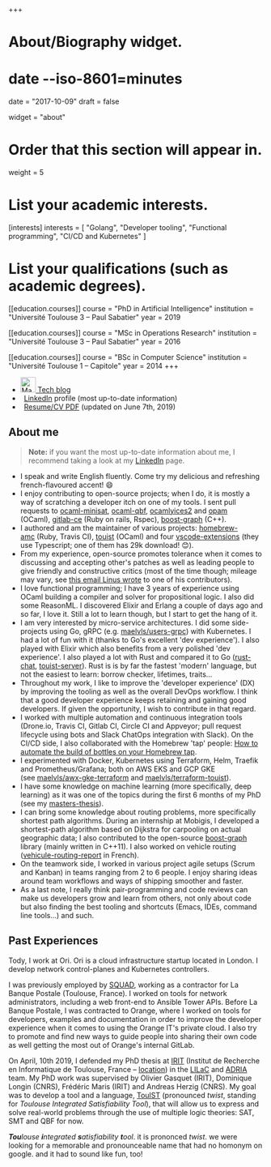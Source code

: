 +++
# About/Biography widget.
#     date --iso-8601=minutes
date = "2017-10-09"
draft = false

widget = "about"

# Order that this section will appear in.
weight = 5

# List your academic interests.
[interests]
  interests = [
    "Golang",
    "Developer tooling",
    "Functional programming",
    "CI/CD and Kubernetes"
  ]

# List your qualifications (such as academic degrees).
[[education.courses]]
  course = "PhD in Artificial Intelligence"
  institution = "Université Toulouse 3 – Paul Sabatier"
  year = 2019

[[education.courses]]
  course = "MSc in Operations Research"
  institution = "Université Toulouse 3 – Paul Sabatier"
  year = 2016

[[education.courses]]
  course = "BSc in Computer Science"
  institution = "Université Toulouse 1 – Capitole"
  year = 2014
+++

- <a href="https://dev.to/maelvls"><img
  src="https://d2fltix0v2e0sb.cloudfront.net/dev-badge.svg" alt="Maël
  Valais's DEV Profile" height="30" width="30"> Tech blog</a>
- <i class="fa fa-linkedin" style="margin-right:0.5em"></i> [LinkedIn] profile (most up-to-date information)
- <i class="fa fa-file" style="margin-right:0.5em"></i> [Resume/CV PDF](resume_mael_valais.pdf) (updated on June 7th, 2019)

<!--
  [<img src="img/irit2018.svg" style="max-width:30%;min-width:2cm;float:right;margin:1em;margin-top:1cm">][irit]
-->

## About me

> **Note:** if you want the most up-to-date information about me, I
> recommend taking a look at my [LinkedIn][] page.

- I speak and write English fluently. Come try my delicious and refreshing
  french-flavoured accent! 😄
- I enjoy contributing to open-source projects; when I do, it is mostly a
  way of scratching a developer itch on one of my tools. I sent pull
  requests to [ocaml-minisat][], [ocaml-qbf][], [ocamlyices2][] and [opam][]
  (OCaml), [gitlab-ce][] (Ruby on rails, Rspec), [boost-graph][] (C++).
- I authored and am the maintainer of various
  projects: [homebrew-amc][] (Ruby, Travis CI), [touist][] (OCaml) and
  four [vscode-extensions][] (they use Typescript; one of them has 29k
  download! 😊).
- From my experience, open-source promotes tolerance when it comes to
  discussing and accepting other's patches as well as leading people to
  give friendly and constructive critics (most of the time though; mileage
  may vary, see [this email Linus wrote][linus-fuck-kay] to one of his
  contributors).
- I love functional programming; I have 3 years of experience using OCaml
  building a compiler and solver for propositional logic. I also did some
  ReasonML. I discovered Elixir and Erlang a couple of days ago and so far, I
  love it. Still a lot to learn though, but I start to get the hang of it.
- I am very interested by micro-service architectures. I did some
  side-projects using Go, gRPC (e.g. [maelvls/users-grpc][]) with
  Kubernetes. I had a lot of fun with it (thanks to Go's excellent 'dev
  experience'). I also played with Elixir which also benefits from a very
  polished 'dev experience'. I also played a lot with Rust and compared it
  to Go ([rust-chat][], [touist-server][]). Rust is is by far the fastest
  'modern' language, but not the easiest to learn: borrow checker,
  lifetimes, traits...
- Throughout my work, I like to improve the 'developer experience' (DX) by
  improving the tooling as well as the overall DevOps workflow. I think that a
  good developer experience keeps retaining and gaining good developers. If
  given the opportunity, I wish to contribute in that regard.
- I worked with multiple automation and continuous integration tools (Drone.io,
  Travis CI, Gitlab CI, Circle CI and Appveyor; pull request lifecycle using
  bots and Slack ChatOps integration with Slack). On the CI/CD side, I also
  collaborated with the Homebrew 'tap' people: [How to automate the build of
  bottles on your Homebrew tap][homebrew-tap-auto-bottles].
- I experimented with Docker, Kubernetes using Terraform, Helm, Traefik and
  Prometheus/Grafana; both on AWS EKS and GCP GKE
  (see [maelvls/awx-gke-terraform][] and [maelvls/terraform-touist][]).
- I have some knowledge on machine learning (more specifically, deep
  learning) as it was one of the topics during the first 6 months of my PhD
  (see my [masters-thesis][]).
- I can bring some knowledge about routing problems, more specifically shortest
  path algorithms. During an internship at Mobigis, I developed a shortest-path
  algorithm based on Dijkstra for carpooling on actual geographic data; I also
  contributed to the open-source [boost-graph][] library (mainly written in
  C++11). I also worked on vehicle routing ([vehicule-routing-report][] in
  French).
- On the teamwork side, I worked in various project agile setups (Scrum and
  Kanban) in teams ranging from 2 to 6 people. I enjoy sharing ideas around
  team workflows and ways of shipping smoother and faster.
- As a last note, I really think pair-programming and code reviews can make us
  developers grow and learn from others, not only about code but also finding
  the best tooling and shortcuts (Emacs, IDEs, command line tools...) and such.

[ocamlyices2]: https://github.com/polazarus/ocamlyices2/pulls?utf8=%E2%9C%93&q=author%3Amaelvls+
[ocaml-minisat]: https://github.com/c-cube/ocaml-minisat/pulls?utf8=%E2%9C%93&q=author%3Amaelvls
[ocaml-qbf]: https://github.com/c-cube/ocaml-qbf/issues?utf8=%E2%9C%93&q=author%3Amaelvls
[opam]: https://github.com/ocaml/opam-repository/pulls?utf8=%E2%9C%93&q=author%3Amaelvls
[gitlab-ce]: https://gitlab.com/gitlab-org/gitlab-ce/merge_requests/1150
[boost-graph]: https://github.com/boostorg/graph/issues?utf8=%E2%9C%93&q=author%3Amaelvls
[homebrew-amc]: https://github.com/maelvls/homebrew-amc
[touist]: https://github.com/touist/touist
[maelvls/awx-gke-terraform]: https://github.com/maelvls/awx-gke-terraform
[maelvls/terraform-touist]: https://github.com/maelvls/terraform-touist
[masters-thesis]: https://drive.google.com/file/d/0B5mz8k-t6PT0N2lINEZYX2duOFU/view
[vehicule-routing-report]: http://homepages.laas.fr/sungueve/Docs/Etu/rapport-ter-aide-humanitaire.pdf
[homebrew-tap-auto-bottles]: https://gist.github.com/maelvls/068af21911c7debc4655cdaa41bbf092
[maelvls/users-grpc]: https://github.com/maelvls/users-grpc
[rust-chat]: https://github.com/maelvls/rust-chat
[touist-server]: https://github.com/maelvls/touist-editor/blob/master/touist-server/src/main.rs
[maelvls.github.io]: https://maelvls.github.io/
[mael.valais@gmail.com]: mailto:mael.valais@gmail.com
[vscode-extensions-github]: https://github.com/maelvls?utf8=%E2%9C%93&tab=repositories&q=vscode&type=&language=
[vscode-extensions]: https://marketplace.visualstudio.com/search?term=maelvalais&target=VSCode&category=All%20categories&sortBy=Relevance
[linus-fuck-kay]: http://lkml.iu.edu/hypermail/linux/kernel/1404.0/01331.html

## Past Experiences

Tody, I work at Ori. Ori is a cloud infrastructure startup located in
London. I develop network control-planes and Kubernetes controllers.

I was previously employed by [SQUAD][squad], working as a contractor for La
Banque Postale (Toulouse, France). I worked on tools for network
administrators, including a web front-end to Ansible Tower APIs. Before La
Banque Postale, I was contracted to Orange, where I worked on tools for
developers, examples and documentation in order to improve the developer
experience when it comes to using the Orange IT's private cloud. I also try
to promote and find new ways to guide people into sharing their own code as
well getting the most out of Orange's internal GitLab.

[squad]: https://www.squad.fr

On April, 10th 2019, I defended my PhD thesis at [IRIT] \(Institut de
Recherche en Informatique de Toulouse, France – [location]) in the [LILaC]
and [ADRIA] team. My PhD work was supervised by Olivier Gasquet (IRIT),
Dominique Longin (CNRS), Frédéric Maris (IRIT) and Andreas Herzig (CNRS).
My goal was to develop a tool and a language, [TouIST] \(pronounced
_twist_, standing for _Toulouse Integrated Satisfiability Tool_\), that
will allow us to express and solve real-world problems through the use of
multiple logic theories: SAT, SMT and QBF for now.

[touist]: https://www.irit.fr/touist
[github]: https://github.com/touist/touist
[irit]: https://www.irit.fr
[lilac]: https://www.irit.fr/-Equipe-LILaC-
[adria]: https://www.irit.fr/-Equipe-ADRIA-
[linkedin]: https://www.linkedin.com/in/maelvalais/
[location]: https://goo.gl/maps/nuxdSM6P65J2
[twitter]: https://twitter.com/maelvls
[profile]: https://www.irit.fr/spip.php?page=annuaire&code=10566

[^touist-meaning]:

  _**Tou**louse **i**ntegrated **s**atisfiability **t**ool_.
  it is prononced _twist_. we were looking for a memorable and
  pronounceable name that had no homonym on google. and it
  had to sound like fun, too!

